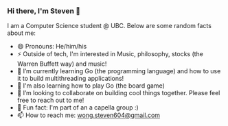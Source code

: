 ### Hi there, I'm Steven 🐧

I am a Computer Science student  @ UBC. Below are some random facts about me:

- 😄 Pronouns: He/him/his
- ⚡ Outside of tech, I'm interested in Music, philosophy, stocks (the Warren Buffett way) and music!
- 🌱 I’m currently learning Go (the programming language) and how to use it to build multithreading applications!
- :game_die: I'm also learning how to play Go (the board game) 
- 👯 I’m looking to collaborate on building cool things together. Please feel free to reach out to me!
- 🎵 Fun fact: I'm part of an a capella group :)
- 📫 How to reach me: wong.steven604@gmail.com 

